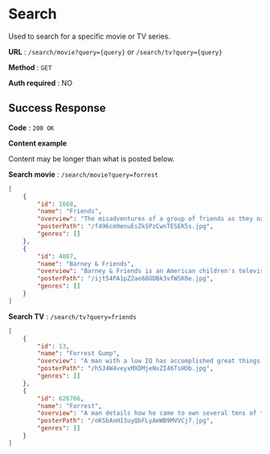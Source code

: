 # Search

Used to search for a specific movie or TV series.

**URL** : `/search/movie?query={query}` or `/search/tv?query={query}`

**Method** : `GET`

**Auth required** : NO

## Success Response

**Code** : `200 OK`

**Content example**

Content may be longer than what is posted below.

**Search movie** : `/search/movie?query=forrest`
```json
[
    {
        "id": 1668,
        "name": "Friends",
        "overview": "The misadventures of a group of friends as they navigate the pitfalls of work, life and love in Manhattan.",
        "posterPath": "/f496cm9enuEsZkSPzCwnTESEK5s.jpg",
        "genres": []
    },
    {
        "id": 4887,
        "name": "Barney & Friends",
        "overview": "Barney & Friends is an American children's television series aimed at children from ages 2 to 5. The series, which first aired on April 6, 1992, features the title character Barney, a purple anthropomorphic Tyrannosaurus rex who conveys educational messages through songs and small dance routines with a friendly, optimistic attitude.\n\nNew episodes have not been produced since 2009; however reruns continue to air on various PBS stations.",
        "posterPath": "/ijt54PA1pZ2ae68ODBk3vfWSK0e.jpg",
        "genres": []
    }
]
```
**Search TV** : `/search/tv?query=friends`
```json
[
    {
        "id": 13,
        "name": "Forrest Gump",
        "overview": "A man with a low IQ has accomplished great things in his life and been present during significant historic events—in each case, far exceeding what anyone imagined he could do. But despite all he has achieved, his one true love eludes him.",
        "posterPath": "/h5J4W4veyxMXDMjeNxZI46TsHOb.jpg",
        "genres": []
    },
    {
        "id": 626766,
        "name": "Forrest",
        "overview": "A man details how he came to own several tens of tapes of Robert Zemeckis' 1994 masterpiece: Forrest Gump.",
        "posterPath": "/oKSbAnHI3uyQbFLyAmWB9MVVCj7.jpg",
        "genres": []
    }
]
```